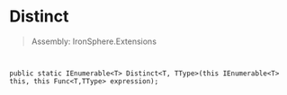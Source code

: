 ﻿

# Distinct

> Assembly: IronSphere.Extensions



```


public static IEnumerable<T> Distinct<T, TType>(this IEnumerable<T> this, this Func<T,TType> expression);
```